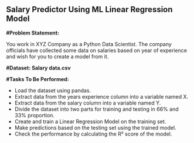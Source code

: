 ## Salary Predictor Using ML Linear Regression Model
**#Problem Statement:**

You work in XYZ Company as a Python Data Scientist. The company officials have collected some data on salaries based on year of experience and wish for you to create a model from it.

**#Dataset: Salary data.csv**

**#Tasks To Be Performed:**
*  Load the dataset using pandas.
*  Extract data from the years experience column into a variable named X.
*  Extract data from the salary column into a variable named Y.
*  Divide the dataset into two parts for training and testing in 66% and 33% proportion.
*  Create and train a Linear Regression Model on the training set.
*  Make predictions based on the testing set using the trained model.
*  Check the performance by calculating the R² score of the model.
